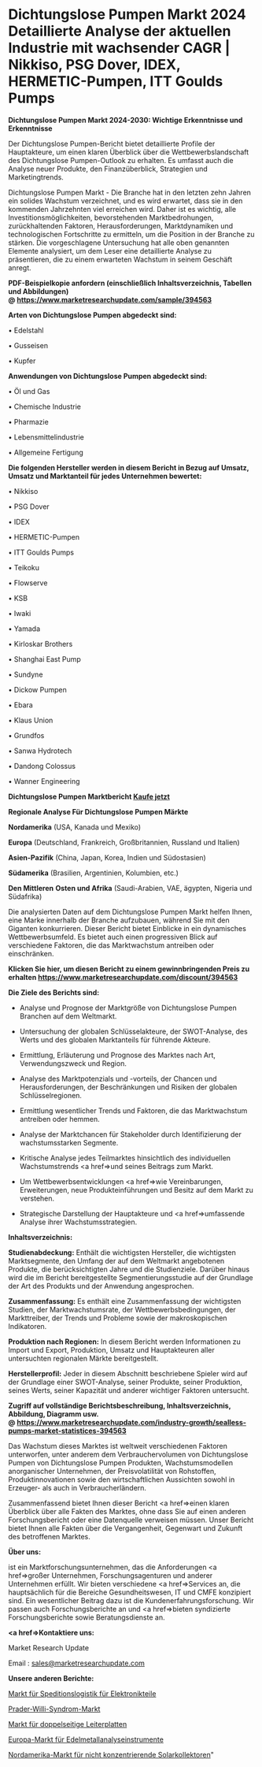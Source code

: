 # Dichtungslose Pumpen Markt 2024 Detaillierte Analyse der aktuellen Industrie mit wachsender CAGR | Nikkiso, PSG Dover, IDEX, HERMETIC-Pumpen, ITT Goulds Pumps

<strong>Dichtungslose Pumpen Markt 2024-2030: Wichtige Erkenntnisse und Erkenntnisse</strong>

Der Dichtungslose Pumpen-Bericht bietet detaillierte Profile der Hauptakteure, um einen klaren Überblick über die Wettbewerbslandschaft des Dichtungslose Pumpen-Outlook zu erhalten. Es umfasst auch die Analyse neuer Produkte, den Finanzüberblick, Strategien und Marketingtrends.

Dichtungslose Pumpen Markt - Die Branche hat in den letzten zehn Jahren ein solides Wachstum verzeichnet, und es wird erwartet, dass sie in den kommenden Jahrzehnten viel erreichen wird. Daher ist es wichtig, alle Investitionsmöglichkeiten, bevorstehenden Marktbedrohungen, zurückhaltenden Faktoren, Herausforderungen, Marktdynamiken und technologischen Fortschritte zu ermitteln, um die Position in der Branche zu stärken. Die vorgeschlagene Untersuchung hat alle oben genannten Elemente analysiert, um dem Leser eine detaillierte Analyse zu präsentieren, die zu einem erwarteten Wachstum in seinem Geschäft anregt.

<strong><b>PDF-Beispielkopie anfordern (einschließlich Inhaltsverzeichnis, Tabellen und Abbildungen) @ </b></strong><strong><a href=https://www.marketresearchupdate.com/sample/394563><strong>https://www.marketresearchupdate.com/sample/394563</u></a></strong></strong>

<strong>Arten von Dichtungslose Pumpen abgedeckt sind:</strong>

• Edelstahl

• Gusseisen

• Kupfer

<strong>Anwendungen von Dichtungslose Pumpen abgedeckt sind:</strong>

• Öl und Gas

• Chemische Industrie

• Pharmazie

• Lebensmittelindustrie

• Allgemeine Fertigung

<strong>Die folgenden Hersteller werden in diesem Bericht in Bezug auf Umsatz, Umsatz und Marktanteil für jedes Unternehmen bewertet:</strong>

• Nikkiso

• PSG Dover

• IDEX

• HERMETIC-Pumpen

• ITT Goulds Pumps

• Teikoku

• Flowserve

• KSB

• Iwaki

• Yamada

• Kirloskar Brothers

• Shanghai East Pump

• Sundyne

• Dickow Pumpen

• Ebara

• Klaus Union

• Grundfos

• Sanwa Hydrotech

• Dandong Colossus

• Wanner Engineering

<strong>Dichtungslose Pumpen Marktbericht <a href=https://www.marketresearchupdate.com/buynow/394563>Kaufe jetzt</a></strong>

<strong>Regionale Analyse Für Dichtungslose Pumpen Märkte</strong>

<strong>Nordamerika</strong> (USA, Kanada und Mexiko)

<strong>Europa</strong> (Deutschland, Frankreich, Großbritannien, Russland und Italien)

<strong>Asien-Pazifik</strong> (China, Japan, Korea, Indien und Südostasien)

<strong>Südamerika</strong> (Brasilien, Argentinien, Kolumbien, etc.)

<strong>Den Mittleren</strong> <strong>Osten und Afrika</strong> (Saudi-Arabien, VAE, ägypten, Nigeria und Südafrika)

Die analysierten Daten auf dem Dichtungslose Pumpen Markt helfen Ihnen, eine Marke innerhalb der Branche aufzubauen, während Sie mit den Giganten konkurrieren. Dieser Bericht bietet Einblicke in ein dynamisches Wettbewerbsumfeld. Es bietet auch einen progressiven Blick auf verschiedene Faktoren, die das Marktwachstum antreiben oder einschränken.

<strong>Klicken Sie hier, um diesen Bericht zu einem gewinnbringenden Preis zu erhalten
</strong><strong><a href=https://www.marketresearchupdate.com/discount/394563>https://www.marketresearchupdate.com/discount/394563</b></u></strong></a>

<strong>Die Ziele des Berichts sind:</strong>

- Analyse und Prognose der Marktgröße von Dichtungslose Pumpen Branchen auf dem Weltmarkt.

- Untersuchung der globalen Schlüsselakteure, der SWOT-Analyse, des Werts und des globalen Marktanteils für führende Akteure.

- Ermittlung, Erläuterung und Prognose des Marktes nach Art, Verwendungszweck und Region.

- Analyse des Marktpotenzials und -vorteils, der Chancen und Herausforderungen, der Beschränkungen und Risiken der globalen Schlüsselregionen.

- Ermittlung wesentlicher Trends und Faktoren, die das Marktwachstum antreiben oder hemmen.

- Analyse der Marktchancen für Stakeholder durch Identifizierung der wachstumsstarken Segmente.

- Kritische Analyse jedes Teilmarktes hinsichtlich des individuellen Wachstumstrends <a href=>und</a> seines Beitrags zum Markt.

- Um Wettbewerbsentwicklungen <a href=>wie</a> Vereinbarungen, Erweiterungen, neue Produkteinführungen und Besitz auf dem Markt zu verstehen.

- Strategische Darstellung der Hauptakteure und <a href=>umfas</a>sende Analyse ihrer Wachstumsstrategien.

<strong>Inhaltsverzeichnis:</strong>

<strong>Studienabdeckung:</strong> Enthält die wichtigsten Hersteller, die wichtigsten Marktsegmente, den Umfang der auf dem Weltmarkt angebotenen Produkte, die berücksichtigten Jahre und die Studienziele. Darüber hinaus wird die im Bericht bereitgestellte Segmentierungsstudie auf der Grundlage der Art des Produkts und der Anwendung angesprochen.

<strong>Zusammenfassung:</strong> Es enthält eine Zusammenfassung der wichtigsten Studien, der Marktwachstumsrate, der Wettbewerbsbedingungen, der Markttreiber, der Trends und Probleme sowie der makroskopischen Indikatoren.

<strong>Produktion nach Regionen:</strong> In diesem Bericht werden Informationen zu Import und Export, Produktion, Umsatz und Hauptakteuren aller untersuchten regionalen Märkte bereitgestellt.

<strong>Herstellerprofil:</strong> Jeder in diesem Abschnitt beschriebene Spieler wird auf der Grundlage einer SWOT-Analyse, seiner Produkte, seiner Produktion, seines Werts, seiner Kapazität und anderer wichtiger Faktoren untersucht.

<strong><b>Zugriff auf vollständige Berichtsbeschreibung, Inhaltsverzeichnis, Abbildung, Diagramm usw. @ </b></strong><strong><a href=https://www.marketresearchupdate.com/industry-growth/sealless-pumps-market-statistices-394563>https://www.marketresearchupdate.com/industry-growth/sealless-pumps-market-statistices-394563</a></strong>

Das Wachstum dieses Marktes ist weltweit verschiedenen Faktoren unterworfen, unter anderem dem Verbrauchervolumen von Dichtungslose Pumpen von Dichtungslose Pumpen Produkten, Wachstumsmodellen anorganischer Unternehmen, der Preisvolatilität von Rohstoffen, Produktinnovationen sowie den wirtschaftlichen Aussichten sowohl in Erzeuger- als auch in Verbraucherländern.

Zusammenfassend bietet Ihnen dieser Bericht <a href=>einen</a> klaren Überblick über alle Fakten des Marktes, ohne dass Sie auf einen anderen Forschungsbericht oder eine Datenquelle verweisen müssen. Unser Bericht bietet Ihnen alle Fakten über die Vergangenheit, Gegenwart und Zukunft des betroffenen Marktes.

<strong>Über uns:</strong>

 ist ein Marktforschungsunternehmen, das die Anforderungen <a href=>großer</a> Unternehmen, Forschungsagenturen und anderer Unternehmen erfüllt. Wir bieten verschiedene <a href=>Services</a> an, die hauptsächlich für die Bereiche Gesundheitswesen, IT und CMFE konzipiert sind. Ein wesentlicher Beitrag dazu ist die Kundenerfahrungsforschung. Wir passen auch Forschungsberichte an und <a href=>bieten</a> syndizierte Forschungsberichte sowie Beratungsdienste an.

<strong><a href=>Kontaktiere uns:</a></strong>

Market Research Update

Email : sales@marketresearchupdate.com

<strong>Unsere anderen Berichte:</strong>

<a href=https://www.linkedin.com/pulse/electronics-parts-forward-logistics-market-2023-2029>Markt für Speditionslogistik für Elektronikteile</a>

<a href=https://www.linkedin.com/pulse/prader-willi-syndrome-market-size-trends-consumption-future>Prader-Willi-Syndrom-Markt</a>

<a href=https://www.linkedin.com/pulse/double-sided-printed-circuit-board-market-sizing-up-anticipating>Markt für doppelseitige Leiterplatten</a>

<a href=https://www.linkedin.com/pulse/europe-precious-metals-analysis-instrument-market>Europa-Markt für Edelmetallanalyseinstrumente</a>

<a href=https://www.linkedin.com/pulse/north-america-non-concentrating-solar-collectors-market>Nordamerika-Markt für nicht konzentrierende Solarkollektoren</a>"
